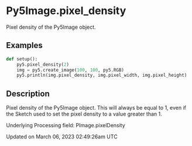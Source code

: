 # Py5Image.pixel_density

Pixel density of the Py5Image object.

## Examples

<div class="example-table">

<div class="example-row"><div class="example-cell-image">

</div><div class="example-cell-code">

```python
def setup():
    py5.pixel_density(2)
    img = py5.create_image(100, 100, py5.RGB)
    py5.println(img.pixel_density, img.pixel_width, img.pixel_height)  # prints 1, 100, 100
```

</div></div>

</div>

## Description

Pixel density of the Py5Image object. This will always be equal to 1, even if the Sketch used [](sketch_pixel_density) to set the pixel density to a value greater than 1.

Underlying Processing field: PImage.pixelDensity

Updated on March 06, 2023 02:49:26am UTC
